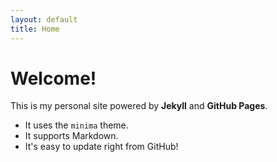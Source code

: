 ```yaml
---
layout: default
title: Home
---
```


# Welcome!

This is my personal site powered by **Jekyll** and **GitHub Pages**.

- It uses the `minima` theme.
- It supports Markdown.
- It's easy to update right from GitHub!
